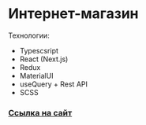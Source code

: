 # Интернет-магазин

Технологии:

- Typescsript
- React (Next.js)
- Redux
- MaterialUI
- useQuery + Rest API
- SCSS

### [Ссылка на сайт](https://market-app-nextts.vercel.app/)
